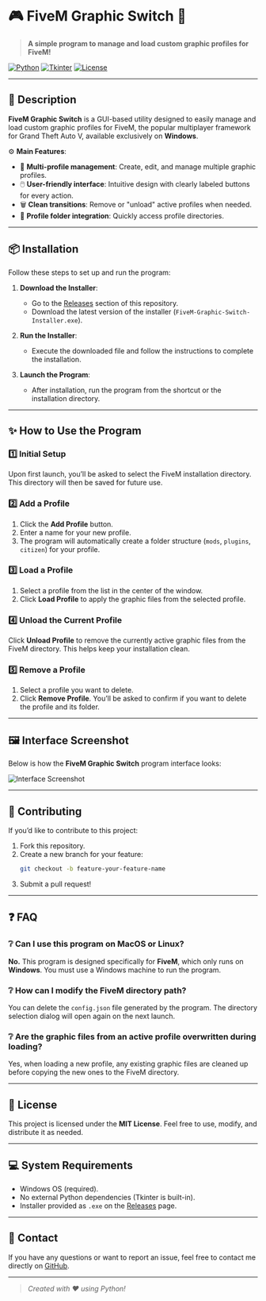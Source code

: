 # 🎮 FiveM Graphic Switch 🚀

> **A simple program to manage and load custom graphic profiles for FiveM!**

[![Python](https://img.shields.io/badge/python-v3.10+-blue.svg?style=for-the-badge&logo=python)](https://www.python.org/)
[![Tkinter](https://img.shields.io/badge/gui-Tkinter-informational?style=for-the-badge&logo=python)](https://wiki.python.org/moin/TkInter)
[![License](https://img.shields.io/badge/license-MIT-green.svg?style=for-the-badge)](LICENSE)

---

## 📖 Description

**FiveM Graphic Switch** is a GUI-based utility designed to easily manage and load custom graphic profiles for FiveM, the popular multiplayer framework for Grand Theft Auto V, available exclusively on **Windows**.

⚙️ **Main Features**:
- 🌟 **Multi-profile management**: Create, edit, and manage multiple graphic profiles.
- 🖱️ **User-friendly interface**: Intuitive design with clearly labeled buttons for every action.
- 🗑️ **Clean transitions**: Remove or "unload" active profiles when needed.
- 📂 **Profile folder integration**: Quickly access profile directories.

---

## 📦 Installation

Follow these steps to set up and run the program:

1. **Download the Installer**:
   - Go to the [Releases](https://github.com/yourusername/fivem-graphic-switch/releases) section of this repository.
   - Download the latest version of the installer (`FiveM-Graphic-Switch-Installer.exe`).

2. **Run the Installer**:
   - Execute the downloaded file and follow the instructions to complete the installation.

3. **Launch the Program**:
   - After installation, run the program from the shortcut or the installation directory.

---

## ✨ How to Use the Program

### 1️⃣ **Initial Setup**
Upon first launch, you’ll be asked to select the FiveM installation directory. This directory will then be saved for future use.

### 2️⃣ **Add a Profile**
1. Click the **Add Profile** button.
2. Enter a name for your new profile.
3. The program will automatically create a folder structure (`mods`, `plugins`, `citizen`) for your profile.

### 3️⃣ **Load a Profile**
1. Select a profile from the list in the center of the window.
2. Click **Load Profile** to apply the graphic files from the selected profile.

### 4️⃣ **Unload the Current Profile**
Click **Unload Profile** to remove the currently active graphic files from the FiveM directory. This helps keep your installation clean.

### 5️⃣ **Remove a Profile**
1. Select a profile you want to delete.
2. Click **Remove Profile**. You’ll be asked to confirm if you want to delete the profile and its folder.

---

## 🖼️ Interface Screenshot

Below is how the **FiveM Graphic Switch** program interface looks:

![Interface Screenshot](img.pn)

---

## 🚀 Contributing

If you’d like to contribute to this project:
1. Fork this repository.
2. Create a new branch for your feature:
   ```bash
   git checkout -b feature-your-feature-name
   ```
3. Submit a pull request!

---

## ❓ FAQ

### ❔ Can I use this program on MacOS or Linux?
**No.** This program is designed specifically for **FiveM**, which only runs on **Windows**. You must use a Windows machine to run the program.

### ❔ How can I modify the FiveM directory path?
You can delete the `config.json` file generated by the program. The directory selection dialog will open again on the next launch.

### ❔ Are the graphic files from an active profile overwritten during loading?
Yes, when loading a new profile, any existing graphic files are cleaned up before copying the new ones to the FiveM directory.

---

## 📝 License

This project is licensed under the **MIT License**. Feel free to use, modify, and distribute it as needed.

---

## 💻 System Requirements

- Windows OS (required).
- No external Python dependencies (Tkinter is built-in).
- Installer provided as `.exe` on the [Releases](https://github.com/yourusername/fivem-graphic-switch/releases) page.

---

## 📢 Contact

If you have any questions or want to report an issue, feel free to contact me directly on [GitHub](https://github.com/yourusername).

---

> *Created with ❤️ using Python!*
